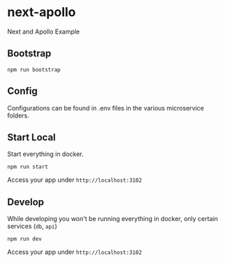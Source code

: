 # next-apollo
Next and Apollo Example

## Bootstrap
```
npm run bootstrap
```

## Config

Configurations can be found in .env files in the various microservice folders.

## Start Local

Start everything in docker.

```
npm run start
```

Access your app under `http://localhost:3102`

## Develop

While developing you won't be running everything in docker, only certain services (`db`, `api`)

```
npm run dev
```

Access your app under `http://localhost:3102`